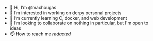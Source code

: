 - 👋 Hi, I’m @maxhougas
- 👀 I’m interested in working on derpy personal projects
- 🌱 I’m currently learning C, docker, and web development
- 💞️ I’m looking to collaborate on nothing in particular, but I'm open to ideas
- 📫 How to reach me *redacted*

<!---
maxhougas/maxhougas is a ✨ special ✨ repository because its `README.md` (this file) appears on your GitHub profile.
You can click the Preview link to take a look at your changes.
--->
